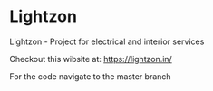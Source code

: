 # Lightzon
Lightzon - Project for electrical and interior services

Checkout this wibsite at:
https://lightzon.in/


For the code navigate to the master branch

